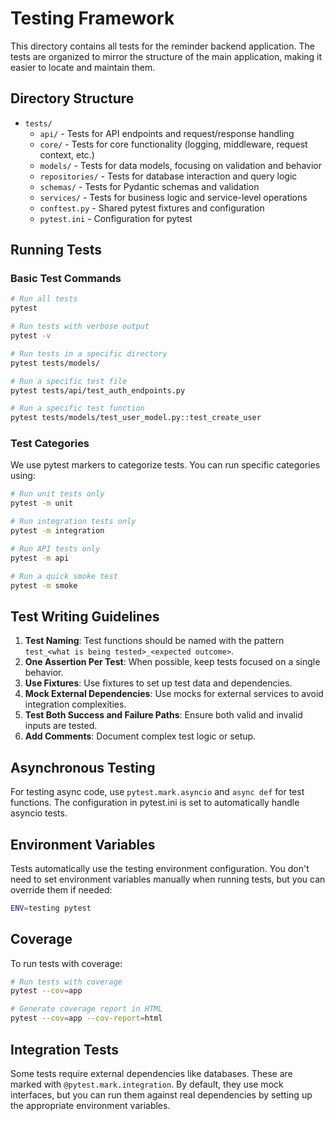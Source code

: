 # Testing Framework

This directory contains all tests for the reminder backend application. The tests are organized to mirror the structure of the main application, making it easier to locate and maintain them.

## Directory Structure

- `tests/`
  - `api/` - Tests for API endpoints and request/response handling
  - `core/` - Tests for core functionality (logging, middleware, request context, etc.)
  - `models/` - Tests for data models, focusing on validation and behavior
  - `repositories/` - Tests for database interaction and query logic
  - `schemas/` - Tests for Pydantic schemas and validation
  - `services/` - Tests for business logic and service-level operations
  - `conftest.py` - Shared pytest fixtures and configuration
  - `pytest.ini` - Configuration for pytest

## Running Tests

### Basic Test Commands

```bash
# Run all tests
pytest

# Run tests with verbose output
pytest -v

# Run tests in a specific directory
pytest tests/models/

# Run a specific test file
pytest tests/api/test_auth_endpoints.py

# Run a specific test function
pytest tests/models/test_user_model.py::test_create_user
```

### Test Categories

We use pytest markers to categorize tests. You can run specific categories using:

```bash
# Run unit tests only
pytest -m unit

# Run integration tests only
pytest -m integration

# Run API tests only
pytest -m api

# Run a quick smoke test
pytest -m smoke
```

## Test Writing Guidelines

1. **Test Naming**: Test functions should be named with the pattern `test_<what is being tested>_<expected outcome>`.
2. **One Assertion Per Test**: When possible, keep tests focused on a single behavior.
3. **Use Fixtures**: Use fixtures to set up test data and dependencies.
4. **Mock External Dependencies**: Use mocks for external services to avoid integration complexities.
5. **Test Both Success and Failure Paths**: Ensure both valid and invalid inputs are tested.
6. **Add Comments**: Document complex test logic or setup.

## Asynchronous Testing

For testing async code, use `pytest.mark.asyncio` and `async def` for test functions. The configuration in pytest.ini is set to automatically handle asyncio tests.

## Environment Variables

Tests automatically use the testing environment configuration. You don't need to set environment variables manually when running tests, but you can override them if needed:

```bash
ENV=testing pytest
```

## Coverage

To run tests with coverage:

```bash
# Run tests with coverage
pytest --cov=app

# Generate coverage report in HTML
pytest --cov=app --cov-report=html
```

## Integration Tests

Some tests require external dependencies like databases. These are marked with `@pytest.mark.integration`. By default, they use mock interfaces, but you can run them against real dependencies by setting up the appropriate environment variables.
